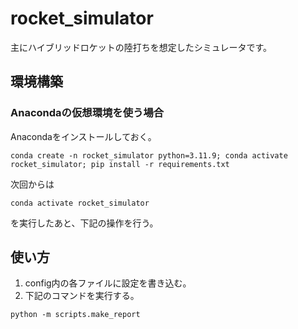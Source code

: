 # rocket_simulator
主にハイブリッドロケットの陸打ちを想定したシミュレータです。

## 環境構築

### Anacondaの仮想環境を使う場合

Anacondaをインストールしておく。

```
conda create -n rocket_simulator python=3.11.9; conda activate rocket_simulator; pip install -r requirements.txt
```
次回からは
```
conda activate rocket_simulator
```
を実行したあと、下記の操作を行う。

## 使い方
1. config内の各ファイルに設定を書き込む。
2. 下記のコマンドを実行する。
```
python -m scripts.make_report
